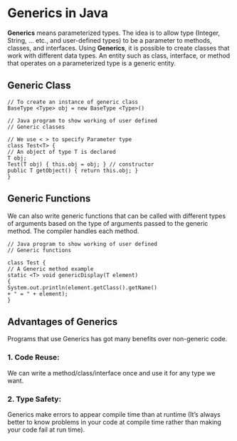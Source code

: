 # Generics in Java

**Generics** means parameterized types. The idea is to allow type 
(Integer, String, … etc., and user-defined types) to be a 
parameter to methods, classes, and interfaces. Using **Generics**, 
it is possible to create classes that work with different data 
types. An entity such as class, interface, or method that 
operates on a parameterized type is a generic entity.

## Generic Class
```
// To create an instance of generic class
BaseType <Type> obj = new BaseType <Type>()
```

```
// Java program to show working of user defined
// Generic classes

// We use < > to specify Parameter type
class Test<T> {
// An object of type T is declared
T obj;
Test(T obj) { this.obj = obj; } // constructor
public T getObject() { return this.obj; }
}
```

## Generic Functions

We can also write generic functions that can be called with 
different types of arguments based on the type of arguments 
passed to the generic method. The compiler handles each method.
```
// Java program to show working of user defined
// Generic functions

class Test {
// A Generic method example
static <T> void genericDisplay(T element)
{
System.out.println(element.getClass().getName()
+ " = " + element);
}
```

## Advantages of Generics

Programs that use Generics has got many benefits over 
non-generic code.

### 1. Code Reuse:
We can write a method/class/interface once 
and use it for any type we want.

### 2. Type Safety: 
Generics make errors to appear compile time than at runtime 
(It’s always better to know problems in your code at compile 
time rather than making your code fail at run time).
